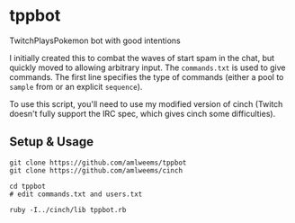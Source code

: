 tppbot
======

TwitchPlaysPokemon bot with good intentions

I initially created this to combat the waves of start spam in the chat, but quickly moved to allowing arbitrary input. The `commands.txt` is used to give commands. The first line specifies the type of commands  (either a pool to `sample` from or an explicit `sequence`).

To use this script, you'll need to use my modified version of cinch (Twitch doesn't fully support the IRC spec, which gives cinch some difficulties).

## Setup & Usage ##
```
git clone https://github.com/amlweems/tppbot
git clone https://github.com/amlweems/cinch

cd tppbot
# edit commands.txt and users.txt

ruby -I../cinch/lib tppbot.rb
```
